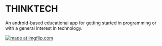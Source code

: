 # THINKTECH
An android-based educational app for getting started in programming or with a general interest in technology.


<a href="https://imgflip.com/gif/5o2otp"><img src="https://imgflip.com/gif/5o2otp" title="made at imgflip.com"/></a>
